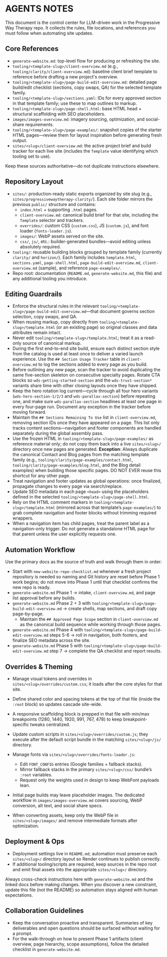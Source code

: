 # AGENTS NOTES

This document is the control center for LLM-driven work in the Progressive Way Therapy repo. It collects the rules, file locations, and references you must follow when automating site updates.

## Core References
- `generate-website.md`: top-level flow for producing or refreshing the site.
- `tooling/<template-slug>/client-overview.md` (e.g., `tooling/clarity/client-overview.md`): baseline client brief template to reference before drafting a new project's overview.
- `tooling/<template-slug>/page-build-edit-overview.md`: detailed page build/edit checklist (sections, copy swaps, QA) for the selected template family.
- `tooling/<template-slug>/sections.yaml`: IDs for every approved section in that template family; use these to map outlines to markup.
- `tooling/<template-slug>/page-shell.html`: base HTML head + structural scaffolding with SEO placeholders.
- `images/images-overview.md`: imagery sourcing, optimization, and social-share requirements.
- `tooling/<template-slug>/page-examples/`: snapshot copies of the starter HTML pages—review them for layout inspiration before generating fresh output.
- `sites/<slug>/client-overview.md`: the active project brief and build tracker for each live site (includes the `Template` value identifying which tooling set to use).

Keep these sources authoritative—do not duplicate instructions elsewhere.

## Repository Layout
- `sites/`: production-ready static exports organized by site slug (e.g., `sites/progressivewaytherapy-clarity/`). Each site folder mirrors the previous `public/` structure and contains:
  - `index.html` + supporting `.html` pages.
  - `client-overview.md`: canonical build brief for that site, including the `Template` selector and trackers.
  - `overrides/`: custom CSS (`custom.css`), JS (`custom.js`), and font loader (`fonts-loader.js`).
  - `images/`: WebP assets served on the site.
  - `css/`, `js/`, etc.: builder-generated bundles—avoid editing unless absolutely required.
- `tooling/`: reusable building blocks grouped by template family (currently `clarity/` and `horizon/`). Each family includes `template.html`, `sections.yaml`, `page-shell.html`, `page-build-edit-overview.md`, `client-overview.md` (sample), and reference `page-examples/`.
- Repo root: documentation (`README.md`, `generate-website.md`, this file) and any additional tooling you introduce.

## Editing Guardrails
- Enforce the structural rules in the relevant `tooling/<template-slug>/page-build-edit-overview.md`—that document governs section selection, copy swaps, and QA.
- When reusing markup, copy directly from `tooling/<template-slug>/template.html` (or an existing page) so original classes and data attributes remain intact.
- Never edit `tooling/<template-slug>/template.html`; treat it as a read-only source of canonical markup.
- During the first end-to-end site build, ensure each distinct section style from the catalog is used at least once to deliver a varied launch experience. Use the `## Section Usage Tracker` table in `client-overview.md` to log the sections added to every page as you build.
- Before outlining any new page, scan the tracker to avoid duplicating the same five-section skeleton on consecutive specialty pages. Rotate CTA blocks so `wds-getting-started-section` and the `wds-trust-section*` variants share time with other closing layouts once they have shipped.
- Keep the hero rotation log current—cycle through all four hero variants (`wds-hero-section-1/2/3` and `wds-parallax-section`) before repeating one, and make sure `wds-parallax-section` headlines at least one page in every four-page run. Document any exception in the tracker before moving forward.
- Maintain the `## Sections Remaining To Use` list in `client-overview.md`, removing section IDs once they have appeared on a page. This list only tracks content sections—navigation and footer components are handled separately during the global assembly pass.
- Use the frozen HTML in `tooling/<template-slug>/page-examples/` as reference material only; do not copy them back into a live `sites/<slug>/` directory once new pages are generated. **Exception**: Always duplicate the canonical Contact and Blog pages from the matching template family (e.g., `tooling/clarity/page-examples/contact.html`, `tooling/clarity/page-examples/blog.html`, and the Blog detail examples) when building those specific pages. DO NOT EVER reuse this shortcut for any other page.
- Treat navigation and footer updates as global operations: once finalized, propagate changes to every page via search/replace.
- Update SEO metadata in each page `<head>` using the placeholders defined in the selected `tooling/<template-slug>/page-shell.html`.
- Rely on the HTML comment markers in `tooling/<template-slug>/template.html` (mirrored across that template’s `page-examples/`) to grab complete navigation and footer blocks without trimming required wrappers.
- When a navigation item has child pages, treat the parent label as a navigation-only trigger. Do not generate a standalone HTML page for that parent unless the user explicitly requests one.

## Automation Workflow
Use the primary docs as the source of truth and walk through them in order:
- Start with `new-website-repo-checklist.md` whenever a fresh project repository is needed so naming and Git history are reset before Phase 1 work begins; do not move into Phase 1 until that checklist confirms the new repo is ready.
- `generate-website.md` Phase 1 → intake, `client-overview.md`, and page list approval before any builds.
- `generate-website.md` Phase 2 + 3 with `tooling/<template-slug>/page-build-edit-overview.md` → create shells, map sections, and draft copy page-by-page.
  - Maintain the `## Approved Page Scope` section in `client-overview.md` as the canonical build sequence while working through those pages.
- `generate-website.md` Phase 4 with `tooling/<template-slug>/page-build-edit-overview.md` steps 5-6 → roll in navigation, both footers, and finalize SEO metadata across the site.
- `generate-website.md` Phase 5 with `tooling/<template-slug>/page-build-edit-overview.md` step 7 → complete the QA checklist and report results.

## Overrides & Theming
- Manage visual tokens and overrides in `sites/<slug>/overrides/custom.css`; it loads after the core styles for that site.
- Define shared color and spacing tokens at the top of that file (inside the `:root` block) so updates cascade site-wide.
- A responsive scaffolding block is prepped in that file with min/max breakpoints (1280, 1440, 1920, 991, 767, 478) to keep breakpoint-specific tweaks centralized.
- Update custom scripts in `sites/<slug>/overrides/custom.js`; they execute after the default script bundle in the matching `sites/<slug>/js/` directory.
- Manage fonts via `sites/<slug>/overrides/fonts-loader.js`:
  - Edit `FONT_CONFIG` entries (Google families + fallback stacks).
  - Mirror fallback stacks in the primary `sites/<slug>/css/` bundle’s `:root` variables.
  - Request only the weights used in design to keep WebFont payloads lean.

- Initial page builds may leave placeholder images. The dedicated workflow in `images/images-overview.md` covers sourcing, WebP conversion, alt text, and social share specs.
- When converting assets, keep only the WebP file in `sites/<slug>/images/` and remove intermediate formats after optimization.

## Deployment & Ops
- Deployment settings live in `README.md`; automation must preserve each `sites/<slug>/` directory layout so Render continues to publish correctly.
- If additional tooling/scripts are required, keep sources in the repo root and emit final assets into the appropriate `sites/<slug>/` directory.

Always cross-check instructions here with `generate-website.md` and the linked docs before making changes. When you discover a new constraint, update this file (not the README) so automation stays aligned with human expectations.

## Collaboration Guidelines
- Keep the conversation proactive and transparent. Summaries of key deliverables and open questions should be surfaced without waiting for a prompt.
- For the walk-through on how to present Phase 1 artifacts (client overview, page hierarchy, scope assumptions), follow the detailed checklist in `generate-website.md`.
